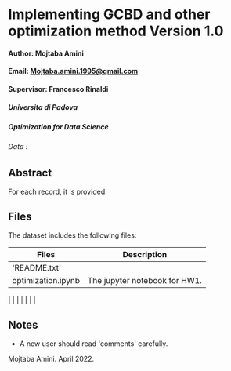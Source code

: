 Implementing GCBD and other optimization method
Version 1.0
==================================================================
#### Author: Mojtaba Amini ####
#### Email: Mojtaba.amini.1995@gmail.com ####
#### Supervisor: Francesco Rinaldi 
##### Universita di Padova
##### Optimization for Data Science
###### Data : 

Abstract
-------------------------





For each record, it is provided:

Files
-------------------------
The dataset includes the following files:

Files  | Description
------------- | -------------
'README.txt'  | 
optimization.ipynb  | The jupyter notebook for HW1.
| 
 | 
  | 
| 
 | 
 | 
  | 





Notes
--------------------------
* A new user should read 'comments' carefully.


Mojtaba Amini. April 2022.
